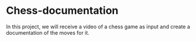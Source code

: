 # Chess-documentation
In this project, we will receive a video of a chess game as input and create a documentation of the moves for it.
